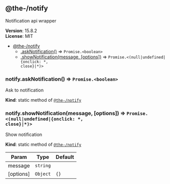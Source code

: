 <!--- Code generated by @the-/script-doc. DO NOT EDIT. -->

<a name="module_@the-/notify"></a>

## @the-/notify
Notification api wrapper

**Version**: 15.8.2  
**License**: MIT  

* [@the-/notify](#module_@the-/notify)
    * [.askNotification()](#module_@the-/notify.askNotification) ⇒ <code>Promise.&lt;boolean&gt;</code>
    * [.showNotification(message, [options])](#module_@the-/notify.showNotification) ⇒ <code>Promise.&lt;(null\|undefined\|{onclick: \*, close}\|\*)&gt;</code>

<a name="module_@the-/notify.askNotification"></a>

### notify.askNotification() ⇒ <code>Promise.&lt;boolean&gt;</code>
Ask to notification

**Kind**: static method of [<code>@the-/notify</code>](#module_@the-/notify)  
<a name="module_@the-/notify.showNotification"></a>

### notify.showNotification(message, [options]) ⇒ <code>Promise.&lt;(null\|undefined\|{onclick: \*, close}\|\*)&gt;</code>
Show notification

**Kind**: static method of [<code>@the-/notify</code>](#module_@the-/notify)  

| Param | Type | Default |
| --- | --- | --- |
| message | <code>string</code> |  | 
| [options] | <code>Object</code> | <code>{}</code> | 

